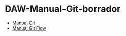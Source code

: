 # DAW-Manual-Git-borrador
* [Manual Git](/manual-git/index.md)
* [Manual Git Flow](/manual-gitflow/index.md)
